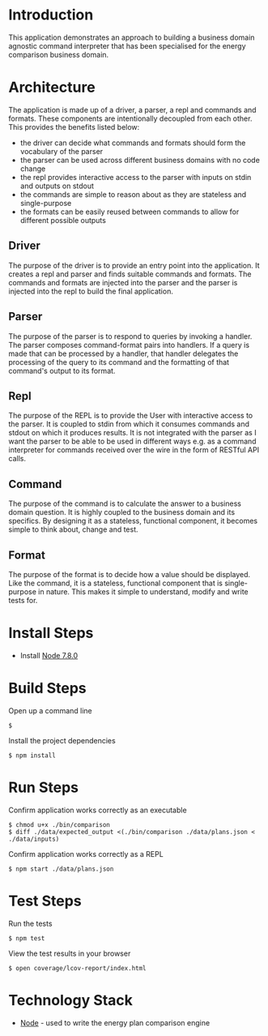 # Introduction
This application demonstrates an approach to building a business domain agnostic
command interpreter that has been specialised for the energy comparison business domain.

# Architecture
The application is made up of a driver, a parser, a repl and commands and formats. These components
are intentionally decoupled from each other. This provides the benefits listed below:
* the driver can decide what commands and formats should form the vocabulary of the parser
* the parser can be used across different business domains with no code change
* the repl provides interactive access to the parser with inputs on stdin and outputs on stdout
* the commands are simple to reason about as they are stateless and single-purpose
* the formats can be easily reused between commands to allow for different possible outputs

## Driver
The purpose of the driver is to provide an entry point into the application.
It creates a repl and parser and finds suitable commands and formats. The commands
and formats are injected into the parser and the parser is injected into the repl to build the final application.

## Parser
The purpose of the parser is to respond to queries by invoking a handler.
The parser composes command-format pairs into handlers. If a query is made
that can be processed by a handler, that handler delegates the processing of
the query to its command and the formatting of that command's output to its format.

## Repl
The purpose of the REPL is to provide the User with interactive access to the parser.
It is coupled to stdin from which it consumes commands and stdout on which it produces results.
It is not integrated with the parser as I want the parser to be able to be used in different ways e.g.
as a command interpreter for commands received over the wire in the form of RESTful API calls.

## Command
The purpose of the command is to calculate the answer to a business domain question.
It is highly coupled to the business domain and its specifics. By designing it as a
stateless, functional component, it becomes simple to think about, change and test.

## Format
The purpose of the format is to decide how a value should be displayed. Like the command,
it is a stateless, functional component that is single-purpose in nature. This makes it
simple to understand, modify and write tests for.

# Install Steps
* Install [Node 7.8.0](https://nodejs.org/en/)

# Build Steps
Open up a command line
```
$
```

Install the project dependencies
```
$ npm install
```

# Run Steps

Confirm application works correctly as an executable
```
$ chmod u+x ./bin/comparison
$ diff ./data/expected_output <(./bin/comparison ./data/plans.json < ./data/inputs)
```

Confirm application works correctly as a REPL
```
$ npm start ./data/plans.json
```

# Test Steps
Run the tests
```
$ npm test
```
View the test results in your browser
```
$ open coverage/lcov-report/index.html
```

# Technology Stack
* [Node](https://nodejs.org/en/) - used to write the energy plan comparison engine